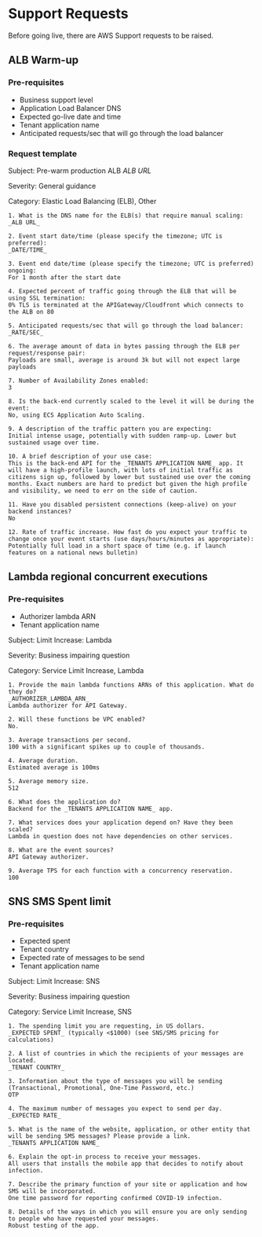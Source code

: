 # Support Requests

Before going live, there are AWS Support requests to be raised.

## ALB Warm-up

### Pre-requisites
* Business support level
* Application Load Balancer DNS
* Expected go-live date and time
* Tenant application name
* Anticipated requests/sec that will go through the load balancer 

### Request template
Subject: Pre-warm production ALB _ALB URL_ 

Severity: General guidance

Category: Elastic Load Balancing (ELB), Other


```text
1. What is the DNS name for the ELB(s) that require manual scaling: 
_ALB URL_ 

2. Event start date/time (please specify the timezone; UTC is preferred): 
_DATE/TIME_

3. Event end date/time (please specify the timezone; UTC is preferred) ongoing: 
For 1 month after the start date

4. Expected percent of traffic going through the ELB that will be using SSL termination: 
0% TLS is terminated at the APIGateway/Cloudfront which connects to the ALB on 80

5. Anticipated requests/sec that will go through the load balancer: 
_RATE/SEC_

6. The average amount of data in bytes passing through the ELB per request/response pair: 
Payloads are small, average is around 3k but will not expect large payloads

7. Number of Availability Zones enabled: 
3

8. Is the back-end currently scaled to the level it will be during the event: 
No, using ECS Application Auto Scaling.

9. A description of the traffic pattern you are expecting: 
Initial intense usage, potentially with sudden ramp-up. Lower but sustained usage over time.

10. A brief description of your use case: 
This is the back-end API for the _TENANTS APPLICATION NAME_ app. It will have a high-profile launch, with lots of initial traffic as citizens sign up, followed by lower but sustained use over the coming months. Exact numbers are hard to predict but given the high profile and visibility, we need to err on the side of caution.

11. Have you disabled persistent connections (keep-alive) on your backend instances? 
No

12. Rate of traffic increase. How fast do you expect your traffic to change once your event starts (use days/hours/minutes as appropriate): 
Potentially full load in a short space of time (e.g. if launch features on a national news bulletin)
```

## Lambda regional concurrent executions

### Pre-requisites
* Authorizer lambda ARN
* Tenant application name

Subject: Limit Increase: Lambda

Severity: Business impairing question

Category: Service Limit Increase, Lambda

```text
1. Provide the main lambda functions ARNs of this application. What do they do? 
_AUTHORIZER_LAMBDA_ARN_
Lambda authorizer for API Gateway.

2. Will these functions be VPC enabled? 
No.

3. Average transactions per second. 
100 with a significant spikes up to couple of thousands.

4. Average duration. 
Estimated average is 100ms

5. Average memory size. 
512

6. What does the application do? 
Backend for the _TENANTS APPLICATION NAME_ app.

7. What services does your application depend on? Have they been scaled? 
Lambda in question does not have dependencies on other services.

8. What are the event sources? 
API Gateway authorizer.

9. Average TPS for each function with a concurrency reservation. 
100
```

## SNS SMS Spent limit

### Pre-requisites
* Expected spent
* Tenant country
* Expected rate of messages to be send
* Tenant application name

Subject: Limit Increase: SNS

Severity: Business impairing question

Category: Service Limit Increase, SNS

```text
1. The spending limit you are requesting, in US dollars.
_EXPECTED SPENT_ (typically <$1000) (see SNS/SMS pricing for calculations)

2. A list of countries in which the recipients of your messages are located.
_TENANT COUNTRY_

3. Information about the type of messages you will be sending (Transactional, Promotional, One-Time Password, etc.)
OTP

4. The maximum number of messages you expect to send per day.
_EXPECTED RATE_

5. What is the name of the website, application, or other entity that will be sending SMS messages? Please provide a link.
_TENANTS APPLICATION NAME_

6. Explain the opt-in process to receive your messages.
All users that installs the mobile app that decides to notify about infection.

7. Describe the primary function of your site or application and how SMS will be incorporated.
One time password for reporting confirmed COVID-19 infection.

8. Details of the ways in which you will ensure you are only sending to people who have requested your messages.
Robust testing of the app.
```
